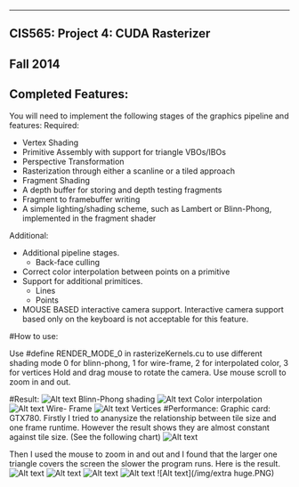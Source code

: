 -------------------------------------------------------------------------------
CIS565: Project 4: CUDA Rasterizer
-------------------------------------------------------------------------------
Fall 2014
-------------------------------------------------------------------------------

Completed Features:
-------------------------------------------------------------------------------
You will need to implement the following stages of the graphics pipeline and features:
Required:
* Vertex Shading
* Primitive Assembly with support for triangle VBOs/IBOs
* Perspective Transformation
* Rasterization through either a scanline or a tiled approach
* Fragment Shading
* A depth buffer for storing and depth testing fragments
* Fragment to framebuffer writing
* A simple lighting/shading scheme, such as Lambert or Blinn-Phong, implemented in the fragment shader

Additional:
* Additional pipeline stages.
   * Back-face culling
* Correct color interpolation between points on a primitive
* Support for additional primitices. 
   * Lines
   * Points
* MOUSE BASED interactive camera support. Interactive camera support based only on the keyboard is not acceptable for this feature.

#How to use:

Use #define RENDER_MODE_0 in rasterizeKernels.cu to use different shading mode
0 for blinn-phong, 1 for wire-frame, 2 for interpolated color, 3 for vertices
Hold and drag mouse to rotate the camera. Use mouse scroll to zoom in and out.

#Result:
![Alt text](/img/phong.PNG "Blinn-Phong shading")
Blinn-Phong shading
![Alt text](/img/interp.PNG)
Color interpolation
![Alt text](/img/wire.PNG)
Wire- Frame
![Alt text](/img/vertices.PNG)
Vertices
#Performance:
Graphic card: GTX780.
Firstly I tried to ananysize the relationship between tile size and one frame runtime. However the result shows they are almost constant against tile size. (See the following chart)
![Alt text](/img/tilesize.PNG)

Then I used the mouse to zoom in and out and I found that the larger one triangle covers the screen the slower the program runs. Here is the result.
![Alt text](/img/small.PNG)
![Alt text](/img/medium.PNG)
![Alt text](/img/large.PNG)
![Alt text](/img/huge.PNG)
![Alt text](/img/extra huge.PNG)

